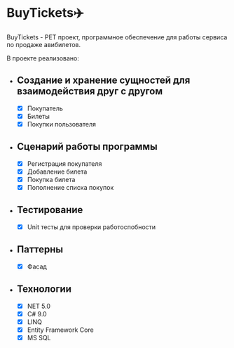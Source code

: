 # BuyTickets✈️
BuyTickets - PET проект, программное обеспечение для работы сервиса по продаже авибилетов.

В проекте реализовано:

-  ## Создание и хранение сущностей для взаимодействия друг с другом
    - [X] Покупатель
    - [X] Билеты
    - [X] Покупки пользователя
          
-  ## Сценарий работы программы
    - [X] Регистрация покупателя
    - [X] Добавление билета
    - [X] Покупка билета
    - [X] Пополнение списка покупок

 -  ## Тестирование
    - [X] Unit тесты для проверки работоспобности
          
-  ## Паттерны
    - [X] Фасад

 - ## Технологии
    - [X] NET 5.0
    - [X] C# 9.0
    - [X] LINQ
    - [X] Entity Framework Core
    - [X] MS SQL
